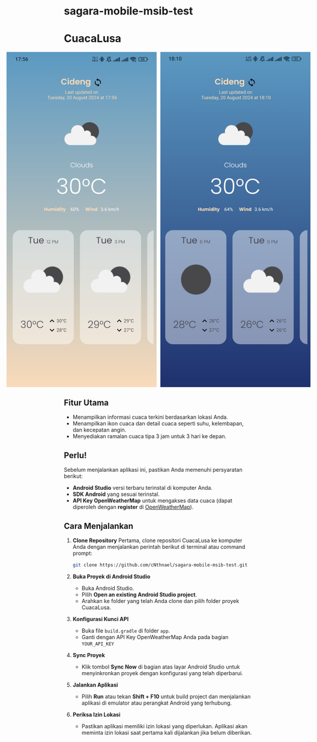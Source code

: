 # sagara-mobile-msib-test
# CuacaLusa

<div style="display: flex; justify-content: center;">
    <img src="assets/com.test.cuacalusa.jpg" alt="CuacaLusa Screenshot" width="400" style="margin-right: 10px;"/>
    <img src="assets/dark.test.cuacalusa.jpg" alt="CuacaLusa Screenshot" width="400"/>
</div>

## Fitur Utama

- Menampilkan informasi cuaca terkini berdasarkan lokasi Anda.
- Menampilkan ikon cuaca dan detail cuaca seperti suhu, kelembapan, dan kecepatan angin.
- Menyediakan ramalan cuaca tipa 3 jam untuk 3 hari ke depan.

## Perlu!

Sebelum menjalankan aplikasi ini, pastikan Anda memenuhi persyaratan berikut:

- **Android Studio** versi terbaru terinstal di komputer Anda.
- **SDK Android** yang sesuai terinstal.
- **API Key OpenWeatherMap** untuk mengakses data cuaca (dapat diperoleh dengan **register** di [OpenWeatherMap](https://openweathermap.org/)).

## Cara Menjalankan

1. **Clone Repository**
   Pertama, clone repositori CuacaLusa ke komputer Anda dengan menjalankan perintah berikut di terminal atau command prompt:

   ```bash
   git clone https://github.com/cNthnael/sagara-mobile-msib-test.git
   ```

2. **Buka Proyek di Android Studio**
   - Buka Android Studio.
   - Pilih **Open an existing Android Studio project**.
   - Arahkan ke folder yang telah Anda clone dan pilih folder proyek CuacaLusa.

3. **Konfigurasi Kunci API**
   - Buka file `build.gradle` di folder `app`.
   - Ganti dengan API Key OpenWeatherMap Anda pada bagian `YOUR_API_KEY`

4. **Sync Proyek**
   - Klik tombol **Sync Now** di bagian atas layar Android Studio untuk menyinkronkan proyek dengan konfigurasi yang telah diperbarui.

5. **Jalankan Aplikasi**
   - Pilih **Run** atau tekan **Shift + F10** untuk build project dan menjalankan aplikasi di emulator atau perangkat Android yang terhubung.

6. **Periksa Izin Lokasi**
   - Pastikan aplikasi memiliki izin lokasi yang diperlukan. Aplikasi akan meminta izin lokasi saat pertama kali dijalankan jika belum diberikan.
